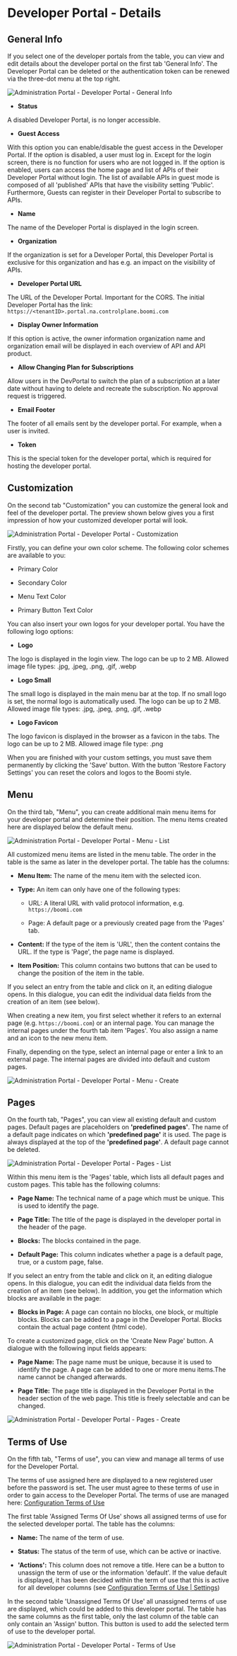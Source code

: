 # Developer Portal - Details

<head>
  <meta name="guidename" content="API Management"/>
  <meta name="context" content="GUID-a40249a3-a8ff-4ce2-8e72-309c64975edf"/>
</head>

## General Info

If you select one of the developer portals from the table, you can view and edit details about the developer portal on the first tab 'General Info'. The Developer Portal can be deleted or the authentication token can be renewed via the three-dot menu at the top right.

![Administration Portal - Developer Portal - General Info](../Images/img-cp-admin_portal_config_dev_portal_general_info.png)

- **Status**

A disabled Developer Portal, is no longer accessible.

- **Guest Access**

With this option you can enable/disable the guest access in the Developer Portal. If the option is disabled, a user must log in. Except for the login screen, there is no function for users who are not logged in. If the option is enabled, users can access the home page and list of APIs of their Developer Portal without login. The list of available APIs in guest mode is composed of all 'published' APIs that have the visibility setting 'Public'. Furthermore, Guests can register in their Developer Portal to subscribe to APIs.

- **Name**

The name of the Developer Portal is displayed in the login screen.

- **Organization**

If the organization is set for a Developer Portal, this Developer Portal is exclusive for this organization and has e.g. an impact on the visibility of APIs.

- **Developer Portal URL**

The URL of the Developer Portal. Important for the CORS. The initial Developer Portal has the link: `https://<tenantID>.portal.na.controlplane.boomi.com`

- **Display Owner Information**

If this option is active, the owner information organization name and organization email will be displayed in each overview of API and API product.

- **Allow Changing Plan for Subscriptions**

Allow users in the DevPortal to switch the plan of a subscription at a later date without having to delete and recreate the subscription. No approval request is triggered.

- **Email Footer**

The footer of all emails sent by the developer portal. For example, when a user is invited.

- **Token**

This is the special token for the developer portal, which is required for hosting the developer portal.

## Customization

On the second tab "Customization" you can customize the general look and feel of the developer portal. The preview shown below gives you a first impression of how your customized developer portal will look.

![Administration Portal - Developer Portal - Customization](../Images/img-cp-admin_portal_config_dev_portal_customisation.png)

Firstly, you can define your own color scheme. The following color schemes are available to you:

- Primary Color

- Secondary Color

- Menu Text Color

- Primary Button Text Color

You can also insert your own logos for your developer portal. You have the following logo options:

- **Logo**

The logo is displayed in the login view. The logo can be up to 2 MB. Allowed image file types: .jpg, .jpeg, .png, .gif, .webp

- **Logo Small**

The small logo is displayed in the main menu bar at the top. If no small logo is set, the normal logo is automatically used. The logo can be up to 2 MB. Allowed image file types: .jpg, .jpeg, .png, .gif, .webp

- **Logo Favicon**

The logo favicon is displayed in the browser as a favicon in the tabs. The logo can be up to 2 MB. Allowed image file type: .png

When you are finished with your custom settings, you must save them permanently by clicking the 'Save' button. With the button 'Restore Factory Settings' you can reset the colors and logos to the Boomi style.

## Menu

On the third tab, "Menu", you can create additional main menu items for your developer portal and determine their position. The menu items created here are displayed below the default menu.

![Administration Portal - Developer Portal - Menu - List](../Images/img-cp-admin_portal_config_dev_portal_menu_list.png)

All customized menu items are listed in the menu table. The order in the table is the same as later in the developer portal. The table has the columns:

- **Menu Item:** The name of the menu item with the selected icon.

- **Type:** An item can only have one of the following types:

     - URL: A literal URL with valid protocol information, e.g. `https://boomi.com` 

     - Page: A default page or a previously created page from the 'Pages' tab.

- **Content:** If the type of the item is 'URL', then the content contains the URL. If the type is 'Page', the page name is displayed.

- **Item Position:** This column contains two buttons that can be used to change the position of the item in the table.

If you select an entry from the table and click on it, an editing dialogue opens. In this dialogue, you can edit the individual data fields from the creation of an item (see below).

When creating a new item, you first select whether it refers to an external page (e.g. `https://boomi.com`) or an internal page. You can manage the internal pages under the fourth tab item 'Pages'. You also assign a name and an icon to the new menu item. 

Finally, depending on the type, select an internal page or enter a link to an external page. The internal pages are divided into default and custom pages. 

![Administration Portal - Developer Portal - Menu - Create](../Images/img-cp-admin_portal_config_dev_portal_menu_create.png)

## Pages

On the fourth tab, "Pages", you can view all existing default and custom pages. Default pages are placeholders on **'predefined pages'**. The name of a default page indicates on which **'predefined page'** it is used. The page is always displayed at the top of the **'predefined page'**. A default page cannot be deleted.

![Administration Portal - Developer Portal - Pages - List](../Images/img-cp-admin_portal_config_dev_portal_pages_list.png)

Within this menu item is the 'Pages' table, which lists all default pages and custom pages. This table has the following columns:

- **Page Name:** The technical name of a page which must be unique. This is used to identify the page.

- **Page Title:** The title of the page is displayed in the developer portal in the header of the page.

- **Blocks:** The blocks contained in the page.

- **Default Page:** This column indicates whether a page is a default page, true, or a custom page, false.

If you select an entry from the table and click on it, an editing dialogue opens. In this dialogue, you can edit the individual data fields from the creation of an item (see below). In addition, you get the information which blocks are available in the page: 

- **Blocks in Page:** A page can contain no blocks, one block, or multiple blocks. Blocks can be added to a page in the Developer Portal. Blocks contain the actual page content (html code).

To create a customized page, click on the 'Create New Page' button. A dialogue with the following input fields appears:

- **Page Name:** The page name must be unique, because it is used to identify the page. A page can be added to one or more menu items.The name cannot be changed afterwards.

- **Page Title:** The page title is displayed in the Developer Portal in the header section of the web page. This title is freely selectable and can be changed.

![Administration Portal - Developer Portal - Pages - Create](../Images/img-cp-admin_portal_config_dev_portal_pages_create.png)

## Terms of Use

On the fifth tab, "Terms of use", you can view and manage all terms of use for the Developer Portal. 

The terms of use assigned here are displayed to a new registered user before the password is set. The user must agree to these terms of use in order to gain access to the Developer Portal. The terms of use are managed here: [Configuration Terms of Use](../Topics/cp-Configuration_terms_of_use.md)

The first table 'Assigned Terms Of Use' shows all assigned terms of use for the selected developer portal. The table has the columns:

- **Name:** The name of the term of use.

- **Status:** The status of the term of use, which can be active or inactive.

- **'Actions':** This column does not remove a title. Here can be a button to unassign the term of use or the information 'default'. If the value default is displayed, it has been decided within the term of use that this is active for all developer columns (see [Configuration Terms of Use | Settings](../Topics/cp-Configuration_terms_of_use.md))

In the second table 'Unassigned Terms Of Use' all unassigned terms of use are displayed, which could be added to this developer portal. The table has the same columns as the first table, only the last column of the table can only contain an 'Assign' button. This button is used to add the selected term of use to the developer portal.

![Administration Portal - Developer Portal - Terms of Use](../Images/img-cp-admin_portal_config_dev_portal_term_of_use.png)
